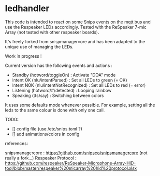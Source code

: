 # ledhandler

This code is intended to react on some Snips events on the mqtt bus and use the Respeaker LEDs accordingly. 
Tested with the ReSpeaker 7-mic Array (not tested with other respeaker boards).

It's freely forked from snispmanagercore and has been adapted to the unique use of managing the LEDs.

Work in progress !


Current version has the following events and actions :

* Standby (hotword/toggleOn) : Activate "DOA" mode
* Intent OK (nlu/intentParsed) : Set all LEDs to green (= OK)
* Intent NOK (nlu/intentNotRecognized) : Set all LEDs to red (= error)
* Listening (hotword/#/detected) : Looping rainbow
* Speaking (tts/say) : Switching between colors


It uses some defaults mode whenever possible. For example, setting all the leds to the same colour is done with only one call.


TODO:
- [] config file (use /etc/snips.toml ?)
- [] add animations/colors in config



references: 

snipsmanagercore : https://github.com/snipsco/snipsmanagercore (not really a fork...)
Respeaker Protocol : https://github.com/respeaker/ReSpeaker-Microphone-Array-HID-tool/blob/master/respeaker%20micarray%20hid%20protocol.xlsx

